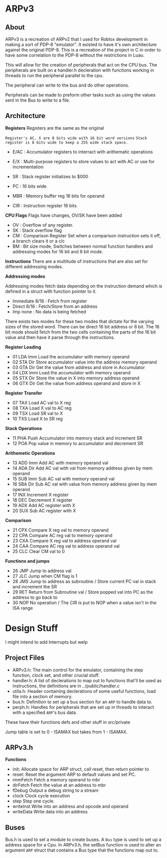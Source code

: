 ARPv3
===================

About
-------------------

ARPv3 is a recreation of ARPv2 that I used for Roblox development in making a sort of PDP-8 "emulator".
It existed to have it's own architecture against the original PDP-8. This is a recreation of the project
in C in order to have some correlation to the PDP-8 without the restrictions in Luau.

This will allow for the creation of peripherals that act on the CPU bus. The peripherals are built on a handler.h decleration with
functions working in threads to run the peripheral parallel to the cpu.

The peripheral can write to the bus and do other operations.

Peripherals can be made to preform other tasks such as using the values sent in the Bus to write to a file.


Architecture
-------------------

**Registers**
Registers are the same as the original

`Register's AC, X are 8 bits wide with 16 bit word versions`
`Stack register is 8 bits wide to keep a 255 wide stack space.`

* E/AC : Accumulator registers to interract with arithematic operations
* E/X  : Multi-purpose registers to store values to act with AC or use for incrementation
* SR : Stack register initializes to $000
* PC : 16 bits wide

* MBR : Memory buffer reg 16 bits for operand
* CIR : Instruction register 16 bits


**CPU Flags**
Flags have changes, OV/SK have been added

* OV : Overflow of any register.
* SK : Stack overflow flag
* CM : Comparison Register Set when a comparison instruction sets it off, a branch clears it or a clc
* BM : Bit size mode, Switches between normal function handlers and addressing modes for 16 bit and 8 bit mode.

**Instructions**
There are a multitude of instructions that are also set for different addressing modes.

**Addressing modes**

Addressing modes fetch data depending on the instruction demand which is defined in a struct with function pointer to it.

* Immediate 8/16	: Fetch from register
* Direct    8/16	: Fetch/Store from an address
* Imp	    none	: No data is being fetched

There exists two modes for these two modes that dictate for the varying sizes of the stored word. There can be direct 16 bit address or 8 bit.
The 16 bit mode should fetch from the two cells containing the parts of the 16 bit value and then have it parse through the instructions.

**Register Loading**
* 01	LDA Imm	Load the accumulator with memory operand
* 02	STA Dir	Store accumulator value into the address memory operand
* 03	GTA Dir	Get the value from address and store in Accumulator
* 04	LDX Imm	Load the accumulator with memory operand
* 05	STX Dir	Store the value in X into memory address operand
* 06	GTX Dir	Get the value from address operand and store in X

**Register Transfer**
* 07	TAX	Load AC val to X reg
* 08	TXA	Load X val to AC reg
* 09	TSX	Load SR val to X
* 10	TXS	Load X to SR reg

**Stack Operations**
* 11	PHA	Push Accumulator into memory stack and increment SR
* 12	POA	Pop value in memory to accumulator and decrement SR

**Arithemetic Operations**
* 13	ADD Imm	Add AC with memory operand val
* 14	ADA Dir	Add AC val with val from memory address given by mem operand
* 15	SUB Imm	Sub AC val with memory operand val
* 16	SBA Dir	Sub AC val with value from memory address given by mem operand
* 17	INX	Increment X register
* 18	DEC	Decrement X register
* 19	ADX	Add AC register with X
* 20	SUX	Sub AC register with X

**Comparison**
* 21	CPX	Compare X reg val to memory operand
* 22	CPA	Compare AC reg val to memory operand
* 23	CXA	Compare X reg val to address operand val
* 24	CAA	Compare AC reg val to address operand val
* 25	CLC 	Clear CM val to 0

**Functions and jumps**
* 26	JMP	Jump to address val
* 27	JLC	Jump when CM flag is 1
* 28	JMS	Jump to address as subroutine / Store current PC val in stack and increment the SR
* 29	RET	Return from Subroutine val    / Store popped val into PC as the address to go back to
* 30	NOP	No operation / The CIR is put to NOP when a value isn't in the ISA range




Design Stuff
============
I might intend to add Interrupts but welp

Project Files
-------------------
* ARPv3.h: The main control for the emulator, containing the step function, clock set, and other crucial stuff.
* handler.h: A list of declerations to map out to functions that'll be used as instructions, the definitions are in ../public/handler.c
* utila.h: Header containing declerations of some useful functions, load file into a section of memory.
* bus.h: Definition to set up a bus section for an `ARP` to handle data to.
* perph.h: Handles for peripherals that are set up in threads to interact with a specified `ARP`'s bus data.
	
These have their functions defs and other stuff in src/private

Jump table is set to 0 - ISAMAX but takes from 1 - ISAMAX.


ARPv3.h
-----------------
**Functions**
* init:		Allocate space for ARP struct, call reset, then return pointer to
* reset:	Reset the argument ARP to default values and set PC.
* immFetch	Fetch a memory operand to mbr
* dirFetch	Fetch the value at an address to mbr
* fDebug	Output a debug string to a stream
* clock		Clock cycle execution
* step		Step one cycle.
* writeInst	Write into an address and opcode and operand
* writeData	Write data into an address 

Buses
------------
Bus.h is used to set a module to create buses. A `Bus` type is used to set up a address space for a Cpu.
In ARPv3.h, the setBus function is used to alter an argument `ARP` struct that contains a Bus type that the functions map out to.







